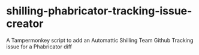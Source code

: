 # shilling-phabricator-tracking-issue-creator
A Tampermonkey script to add an Automattic Shilling Team Github Tracking issue for a Phabricator diff
